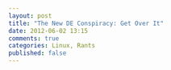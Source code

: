 ```yaml
---
layout: post
title: "The New DE Conspiracy: Get Over It"
date: 2012-06-02 13:15
comments: true
categories: Linux, Rants 
published: false
---
```

